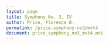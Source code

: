 ```yaml
---
layout: page
title: Symphony No. 3, IV
author: Price, Florence B.
permalink: /price-symphony-no3/mvt4
document: price_symphony_no3_mvt4.mei
---
```


<div id="notation" style="overflow-x: auto"></div>

